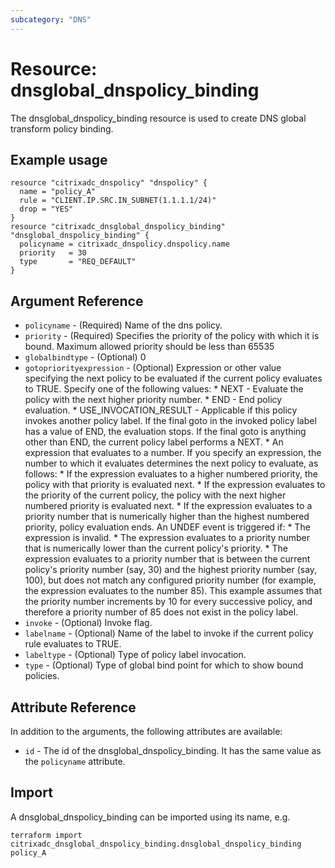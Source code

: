 ```yaml
---
subcategory: "DNS"
---
```


# Resource: dnsglobal_dnspolicy_binding

The dnsglobal_dnspolicy_binding resource is used to create DNS global transform policy binding.


## Example usage

```hcl
resource "citrixadc_dnspolicy" "dnspolicy" {
  name = "policy_A"
  rule = "CLIENT.IP.SRC.IN_SUBNET(1.1.1.1/24)"
  drop = "YES"
}
resource "citrixadc_dnsglobal_dnspolicy_binding" "dnsglobal_dnspolicy_binding" {
  policyname = citrixadc_dnspolicy.dnspolicy.name
  priority   = 30
  type       = "REQ_DEFAULT"
}
```


## Argument Reference

* `policyname` - (Required) Name of the dns policy.
* `priority` - (Required) Specifies the priority of the policy with which it is bound. Maximum allowed priority should be less than 65535
* `globalbindtype` - (Optional) 0
* `gotopriorityexpression` - (Optional) Expression or other value specifying the next policy to be evaluated if the current policy evaluates to TRUE.  Specify one of the following values: * NEXT - Evaluate the policy with the next higher priority number. * END - End policy evaluation. * USE_INVOCATION_RESULT - Applicable if this policy invokes another policy label. If the final goto in the invoked policy label has a value of END, the evaluation stops. If the final goto is anything other than END, the current policy label performs a NEXT. * An expression that evaluates to a number. If you specify an expression, the number to which it evaluates determines the next policy to evaluate, as follows: * If the expression evaluates to a higher numbered priority, the policy with that priority is evaluated next. * If the expression evaluates to the priority of the current policy, the policy with the next higher numbered priority is evaluated next. * If the expression evaluates to a priority number that is numerically higher than the highest numbered priority, policy evaluation ends. An UNDEF event is triggered if: * The expression is invalid. * The expression evaluates to a priority number that is numerically lower than the current policy's priority. * The expression evaluates to a priority number that is between the current policy's priority number (say, 30) and the highest priority number (say, 100), but does not match any configured priority number (for example, the expression evaluates to the number 85). This example assumes that the priority number increments by 10 for every successive policy, and therefore a priority number of 85 does not exist in the policy label.
* `invoke` - (Optional) Invoke flag.
* `labelname` - (Optional) Name of the label to invoke if the current policy rule evaluates to TRUE.
* `labeltype` - (Optional) Type of policy label invocation.
* `type` - (Optional) Type of global bind point for which to show bound policies.


## Attribute Reference

In addition to the arguments, the following attributes are available:

* `id` - The id of the dnsglobal_dnspolicy_binding. It has the same value as the `policyname` attribute.


## Import

A dnsglobal_dnspolicy_binding can be imported using its name, e.g.

```shell
terraform import citrixadc_dnsglobal_dnspolicy_binding.dnsglobal_dnspolicy_binding policy_A
```
